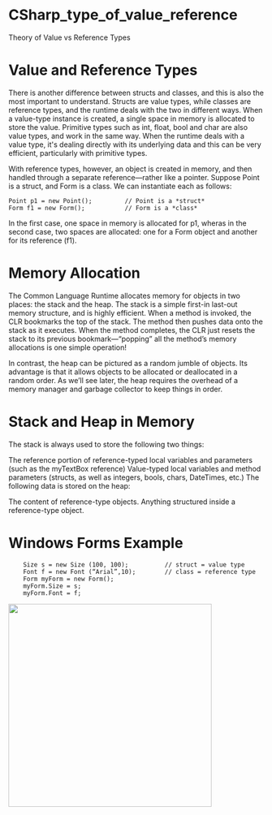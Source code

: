 # CSharp_type_of_value_reference
Theory of Value vs Reference Types


# Value and Reference Types
There is another difference between structs and classes, and this is also the most important to understand.  Structs are value types, while classes are reference types, and the runtime deals with the two in different ways.  When a value-type instance is created, a single space in memory is allocated to store the value.  Primitive types such as int, float, bool and char are also value types, and work in the same way.  When the runtime deals with a value type, it's dealing directly with its underlying data and this can be very efficient, particularly with primitive types.

With reference types, however, an object is created in memory, and then handled through a separate reference—rather like a pointer.  Suppose Point is a struct, and Form is a class.  We can instantiate each as follows:

    Point p1 = new Point();         // Point is a *struct*
    Form f1 = new Form();           // Form is a *class*

In the first case, one space in memory is allocated for p1, wheras in the second case, two spaces are allocated: one for a Form object and another for its reference (f1).   

# Memory Allocation
The Common Language Runtime allocates memory for objects in two places: the stack and the heap.  The stack is a simple first-in last-out memory structure, and is highly efficient.  When a method is invoked, the CLR bookmarks the top of the stack.  The method then pushes data onto the stack as it executes.  When the method completes, the CLR just resets the stack to its previous bookmark—“popping” all the method’s memory allocations is one simple operation!

In contrast, the heap can be pictured as a random jumble of objects.  Its advantage is that it allows objects to be allocated or deallocated in a random order.  As we’ll see later, the heap requires the overhead of a memory manager and garbage collector to keep things in order.

# Stack and Heap in Memory

The stack is always used to store the following two things:

The reference portion of reference-typed local variables and parameters (such as the myTextBox reference)
Value-typed local variables and method parameters (structs, as well as integers, bools, chars, DateTimes, etc.)
The following data is stored on the heap:

The content of reference-type objects.
Anything structured inside a reference-type object.

# Windows Forms Example

        Size s = new Size (100, 100);          // struct = value type
        Font f = new Font (“Arial”,10);        // class = reference type
        Form myForm = new Form();
        myForm.Size = s;
        myForm.Font = f;

<image src='image.png' width='400px'>
